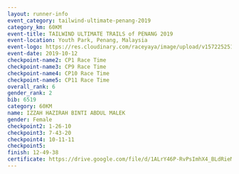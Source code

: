 ```yaml
---
layout: runner-info 
event_category: tailwind-ultimate-penang-2019 
category_km: 60KM 
event-title: TAILWIND ULTIMATE TRAILS of PENANG 2019 
event-location: Youth Park, Penang, Malaysia 
event-logo: https://res.cloudinary.com/raceyaya/image/upload/v1572252513/logo/utop-2019_h9tzys.jpg 
event-date: 2019-10-12 
checkpoint-name2: CP1 Race Time 
checkpoint-name3: CP9 Race Time 
checkpoint-name4: CP10 Race Time 
checkpoint-name5: CP11 Race Time 
overall_rank: 6
gender_rank: 2
bib: 6519
category: 60KM
name: IZZAH HAZIRAH BINTI ABDUL MALEK
gender: Female
checkpoint2: 1-26-10
checkpoint3: 7-43-20
checkpoint4: 10-11-11
checkpoint5: 
finish: 12-49-38
certificate: https://drive.google.com/file/d/1ALrY46P-RvPsImhX4_BLdRieMTqbjXXl/view?usp=sharing
---
```

